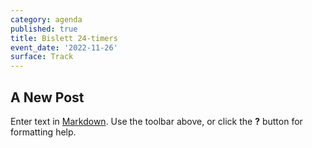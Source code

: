 ```yaml
---
category: agenda
published: true
title: Bislett 24-timers
event_date: '2022-11-26'
surface: Track
---
```

## A New Post

Enter text in [Markdown](http://daringfireball.net/projects/markdown/). Use the toolbar above, or click the **?** button for formatting help.
